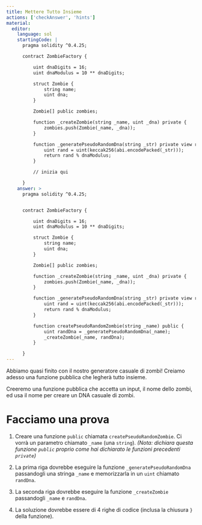 ```yaml
---
title: Mettere Tutto Insieme
actions: ['checkAnswer', 'hints']
material:
  editor:
    language: sol
    startingCode: |
      pragma solidity ^0.4.25;

      contract ZombieFactory {

          uint dnaDigits = 16;
          uint dnaModulus = 10 ** dnaDigits;

          struct Zombie {
              string name;
              uint dna;
          }

          Zombie[] public zombies;

          function _createZombie(string _name, uint _dna) private {
              zombies.push(Zombie(_name, _dna));
          } 

          function _generatePseudoRandomDna(string _str) private view returns (uint) {
              uint rand = uint(keccak256(abi.encodePacked(_str)));
              return rand % dnaModulus;
          }

          // inizia qui

      }
    answer: >
      pragma solidity ^0.4.25;


      contract ZombieFactory {

          uint dnaDigits = 16;
          uint dnaModulus = 10 ** dnaDigits;

          struct Zombie {
              string name;
              uint dna;
          }

          Zombie[] public zombies;

          function _createZombie(string _name, uint _dna) private {
              zombies.push(Zombie(_name, _dna));
          } 

          function _generatePseudoRandomDna(string _str) private view returns (uint) {
              uint rand = uint(keccak256(abi.encodePacked(_str)));
              return rand % dnaModulus;
          }

          function createPseudoRandomZombie(string _name) public {
              uint randDna = _generatePseudoRandomDna(_name);
              _createZombie(_name, randDna);
          }

      }
---
```


Abbiamo quasi finito con il nostro generatore casuale di zombi! Creiamo adesso una funzione pubblica che legherà tutto insieme.

Creeremo una funzione pubblica che accetta un input, il nome dello zombi, ed usa il nome per creare un DNA casuale di zombi.

# Facciamo una prova

1. Creare una funzione `public` chiamata `createPseudoRandomZombie`. Ci vorrà un parametro chiamato `_name` (una `string`). _(Nota: dichiara questa funzione `public` proprio come hai dichiarato le funzioni precedenti `private`)_

2. La prima riga dovrebbe eseguire la funzione `_generatePseudoRandomDna` passandogli una stringa `_name` e memorizzarla in un `uint` chiamato `randDna`.

3. La seconda riga dovrebbe eseguire la funzione `_createZombie` passandogli `_name` e `randDna`.

4. La soluzione dovrebbe essere di 4 righe di codice (inclusa la chiusura `}` della funzione).
